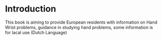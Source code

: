 # Introduction

This book is aiming to provide European residents with information on Hand Wrist problems, guidance in studying hand problems, some information is for lacal use (Dutch Language)
